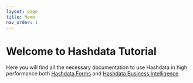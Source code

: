 ```yaml
---
layout: page
title: Home
nav_order: 1
---
```


# Welcome to Hashdata Tutorial

Here you will find all the necessary documentation to 
use Hashdata in high performance 
both [Hashdata Forms](/forms/en/index) 
and
 [Hashdata Business Intelligence](/bi/index). 


